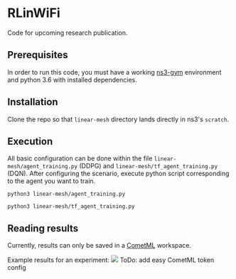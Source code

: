 # RLinWiFi
Code for upcoming research publication.

## Prerequisites
In order to run this code, you must have a working [ns3-gym](https://github.com/tkn-tub/ns3-gym) environment and python 3.6 with installed dependencies.

## Installation
Clone the repo so that `linear-mesh` directory lands directly in ns3's `scratch`. 

## Execution
All basic configuration can be done within the file `linear-mesh/agent_training.py` (DDPG) and `linear-mesh/tf_agent_training.py` (DQN).
After configuring the scenario, execute python script corresponding to the agent you want to train.

```
python3 linear-mesh/agent_training.py
```
```
python3 linear-mesh/tf_agent_training.py
```

## Reading results
Currently, results can only be saved in a [CometML](https://www.comet.ml) workspace. 

Example results for an experiment:
![](https://i.imgur.com/g8hiAz9.png)
ToDo: add easy CometML token config
